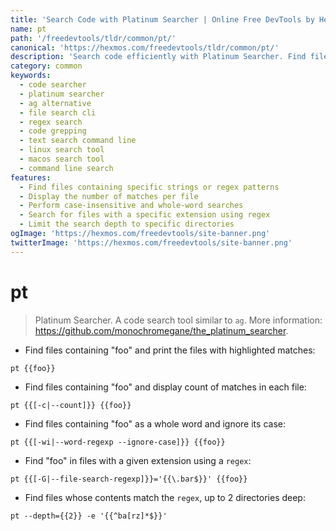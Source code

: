 ```yaml
---
title: 'Search Code with Platinum Searcher | Online Free DevTools by Hexmos'
name: pt
path: '/freedevtools/tldr/common/pt/'
canonical: 'https://hexmos.com/freedevtools/tldr/common/pt/'
description: 'Search code efficiently with Platinum Searcher. Find files and match patterns in your codebase quickly using this command-line tool. Free online tool, no registration required.'
category: common
keywords:
  - code searcher
  - platinum searcher
  - ag alternative
  - file search cli
  - regex search
  - code grepping
  - text search command line
  - linux search tool
  - macos search tool
  - command line search
features:
  - Find files containing specific strings or regex patterns
  - Display the number of matches per file
  - Perform case-insensitive and whole-word searches
  - Search for files with a specific extension using regex
  - Limit the search depth to specific directories
ogImage: 'https://hexmos.com/freedevtools/site-banner.png'
twitterImage: 'https://hexmos.com/freedevtools/site-banner.png'
---
```


# pt

> Platinum Searcher.
> A code search tool similar to `ag`.
> More information: <https://github.com/monochromegane/the_platinum_searcher>.

- Find files containing "foo" and print the files with highlighted matches:

`pt {{foo}}`

- Find files containing "foo" and display count of matches in each file:

`pt {{[-c|--count]}} {{foo}}`

- Find files containing "foo" as a whole word and ignore its case:

`pt {{[-wi|--word-regexp --ignore-case]}} {{foo}}`

- Find "foo" in files with a given extension using a `regex`:

`pt {{[-G|--file-search-regexp]}}='{{\.bar$}}' {{foo}}`

- Find files whose contents match the `regex`, up to 2 directories deep:

`pt --depth={{2}} -e '{{^ba[rz]*$}}'`
